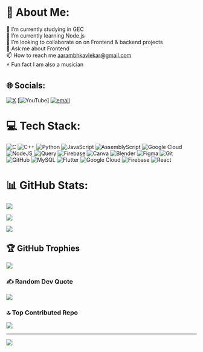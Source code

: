 # 💫 About Me:
🔭 I’m currently studying in GEC<br>🌱 I’m currently learning Node.js<br>👯 I’m looking to collaborate on on Frontend & backend projects<br>💬 Ask me about Frontend<br>📫 How to reach me aarambhkavlekar@gmail.com<br>⚡ Fun fact I am also a musician


## 🌐 Socials:
[![X](https://img.shields.io/badge/X-black.svg?logo=X&logoColor=white)](https://x.com/@Khabartwit) [![YouTube](https://img.shields.io/badge/YouTube-%23FF0000.svg?logo=YouTube&logoColor=white)] [![email](https://img.shields.io/badge/Email-D14836?logo=gmail&logoColor=white)](mailto:aarambhkavlekar@gmail.com) 

# 💻 Tech Stack:
![C](https://img.shields.io/badge/c-%2300599C.svg?style=for-the-badge&logo=c&logoColor=white) ![C++](https://img.shields.io/badge/c++-%2300599C.svg?style=for-the-badge&logo=c%2B%2B&logoColor=white) ![Python](https://img.shields.io/badge/python-3670A0?style=for-the-badge&logo=python&logoColor=ffdd54) ![JavaScript](https://img.shields.io/badge/javascript-%23323330.svg?style=for-the-badge&logo=javascript&logoColor=%23F7DF1E) ![AssemblyScript](https://img.shields.io/badge/assembly%20script-%23000000.svg?style=for-the-badge&logo=assemblyscript&logoColor=white) ![Google Cloud](https://img.shields.io/badge/GoogleCloud-%234285F4.svg?style=for-the-badge&logo=google-cloud&logoColor=white) ![NodeJS](https://img.shields.io/badge/node.js-6DA55F?style=for-the-badge&logo=node.js&logoColor=white) ![jQuery](https://img.shields.io/badge/jquery-%230769AD.svg?style=for-the-badge&logo=jquery&logoColor=white) ![Firebase](https://img.shields.io/badge/firebase-a08021?style=for-the-badge&logo=firebase&logoColor=ffcd34) ![Canva](https://img.shields.io/badge/Canva-%2300C4CC.svg?style=for-the-badge&logo=Canva&logoColor=white) ![Blender](https://img.shields.io/badge/blender-%23F5792A.svg?style=for-the-badge&logo=blender&logoColor=white) ![Figma](https://img.shields.io/badge/figma-%23F24E1E.svg?style=for-the-badge&logo=figma&logoColor=white) ![Git](https://img.shields.io/badge/git-%23F05033.svg?style=for-the-badge&logo=git&logoColor=white) ![GitHub](https://img.shields.io/badge/github-%23121011.svg?style=for-the-badge&logo=github&logoColor=white) ![MySQL](https://img.shields.io/badge/mysql-4479A1.svg?style=for-the-badge&logo=mysql&logoColor=white) ![Flutter](https://img.shields.io/badge/Flutter-%2302569B.svg?style=for-the-badge&logo=Flutter&logoColor=white) ![Google Cloud](https://img.shields.io/badge/GoogleCloud-%234285F4.svg?style=for-the-badge&logo=google-cloud&logoColor=white) ![Firebase](https://img.shields.io/badge/firebase-a08021?style=for-the-badge&logo=firebase&logoColor=ffcd34) ![React](https://img.shields.io/badge/react-%2320232a.svg?style=for-the-badge&logo=react&logoColor=%2361DAFB)
# 📊 GitHub Stats:
![](https://github-readme-stats.vercel.app/api?username=aarambhkavlekar&theme=dark&hide_border=false&include_all_commits=true&count_private=false)<br/>

![](https://nirzak-streak-stats.vercel.app/?user=aarambhkavlekar&theme=dark&hide_border=false)<br/>

![](https://github-readme-stats.vercel.app/api/top-langs/?username=aarambhkavlekar&theme=dark&hide_border=false&include_all_commits=true&count_private=false&layout=compact)

## 🏆 GitHub Trophies
![](https://github-profile-trophy.vercel.app/?username=aarambhkavlekar&theme=radical&no-frame=false&no-bg=true&margin-w=4)

### ✍️ Random Dev Quote
![](https://quotes-github-readme.vercel.app/api?type=horizontal&theme=radical)

### 🔝 Top Contributed Repo
![](https://github-contributor-stats.vercel.app/api?username=aarambhkavlekar&limit=5&theme=dark&combine_all_yearly_contributions=true)

---
[![](https://visitcount.itsvg.in/api?id=aarambhkavlekar&icon=0&color=0)](https://visitcount.itsvg.in)

<!-- Proudly created with GPRM ( https://gprm.itsvg.in ) -->
